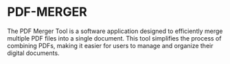 # PDF-MERGER
The PDF Merger Tool is a software application designed to efficiently merge multiple PDF files into a single document. This tool simplifies the process of combining PDFs, making it easier for users to manage and organize their digital documents. 
